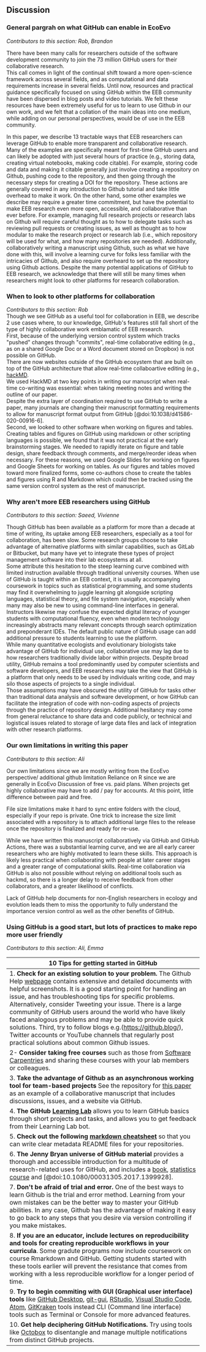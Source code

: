 ## Discussion

### General pargrah on what GitHub can enable in EcoEvo  
*Contributors to this section: Rob, Brandon*   

There have been many calls for researchers outside of the software development community to join the 73 million GitHub users for their collaborative research.  
This call comes in light of the continual shift toward a more open-science framework across several fields, and as computational and data requirements increase in several fields.
Until now, resources and practical guidance specifically focused on using GitHub within the EEB community have been dispersed in blog posts and video tutorials.
We felt these resources have been extremely useful for us to learn to use Github in our own work, and we felt that a collation of the main ideas into one medium, while adding on our personal perspectives, would be of use in the EEB community. 

In this paper, we describe 13 tractable ways that EEB researchers can leverage GitHub to enable more transparent and collaborative research.  
Many of the examples are specifically meant for first-time GitHub users and can likely be adopted with just several hours of practice (e.g., storing data, creating virtual notebooks, making code citable).
For example, storing code and data and making it citable generally just involve creating a repository on Github, pushing code to the repository, and then going through the necessary steps for creating a DOI for the repository.
These actions are generally covered in any introduction to Github tutorial and take little overhead to make it work.
On the other hand, some other examples we describe may require a greater time commitment, but have the potential to make EEB research even more open, accessible, and collaborative than ever before.
For example, managing full research projects or research labs on Github will require careful thought as to how to delegate tasks such as reviewing pull requests or creating issues, as well as thought as to how modular to make the research project or research lab (i.e., which repository will be used for what, and how many repositories are needed).
Additionally, collaboratively writing a manuscript using Github, such as what we have done with this, will involve a learning curve for folks less familiar with the intricacies of Github, and also require overheard to set up the repository using Github actions. 
Despite the many potential applications of GitHub to EEB research, we acknowledge that there will still be many times when researchers might look to other platforms for research collaboration. 

### When to look to other platforms for collaboration  
*Contributors to this section: Rob*  
Though we see GitHub as a useful tool for collaboration in EEB, we describe 2 use cases where, to our knowledge, GitHub's features still fall short of the type of highly collaborative work emblamatic of EEB research.  
First, because of the underlying version control system which tracks "pushed" changes through "commits", real-time collaborative editing (e.g., as on a shared Google Doc or a Word document stored on Dropbox) is not possible on GitHub.  
There are now websites outside of the GitHub ecosystem that are built on top of the GitHub architecture that allow real-time collaboartive editing (e.g., [hackMD](https://hackmd.io/).  
We used HackMD at two key points in writing our manuscript when real-time co-writing was essential: when taking meeting notes and writing the outline of our paper.  
Despite the extra layer of coordination required to use GitHub to write a paper, many journals are changing their manuscript formatting requirements to allow for manuscript format output from GitHub [@doi:10.1038/d41586-020-00916-6].  
Second, we looked to other software when working on figures and tables.
Creating tables and figures on GitHub using markdown or other scripting languages is possible, we found that it was not practical at the early brainstorming stages.
We needed to rapidly iterate on figure and table design, share feedback through comments, and merge/reorder ideas when necessary.
For these reasons, we used Google Slides for working on figures and Google Sheets for working on tables.
As our figures and tables moved toward more finalized forms, some co-authors chose to create the tables and figures using R and Markdown which could then be tracked using the same version control system as the rest of manuscript.

### Why aren't more EEB researchers using GitHub
*Contributors to this section: Saeed, Vivienne* 

Though GitHub has been available as a platform for more than a decade at time of writing, its uptake among EEB researchers, especially as a tool for collaboration, has been slow. 
Some research groups choose to take advantage of alternative platforms with similar capabilities, such as GitLab or Bitbucket, but many have yet to integrate these types of project management software into their lab ecosystems at all.  
Some attribute this hesitation to the steep learning curve combined with limited instruction available through traditional university courses. 
When use of GitHub is taught within an EEB context, it is usually accompanying coursework in topics such as statistical programming, and some students may find it overwhelming to juggle learning git alongside scripting languages, statistical theory, and file system navigation, especially when many may also be new to using command-line interfaces in general. 
Instructors likewise may confuse the expected digital literacy of younger students with computational fluency, even when modern technology increasingly abstracts many relevant concepts through search optimization and preponderant IDEs.
The default public nature of GitHub usage can add additional pressure to students learning to use the platform.  
While many quantitative ecologists and evolutionary biologists take advantage of GitHub for individual use, collaborative use may lag due to how researchers traditionally divide labor within projects. 
Despite broad utility, GitHub remains a tool predominantly used by computer scientists and software developers, and EEB researchers may take the view that GitHub is a platform that only needs to be used by individuals writing code, and may silo those aspects of projects to a single individual.    
Those assumptions may have obscured the utility of GitHub for tasks other than traditional data analysis and software development, or how GitHub can facilitate the integration of code with non-coding aspects of projects through the practice of repository design. 
Additional hesitancy may come from general reluctance to share data and code publicly, or technical and logistical issues related to storage of large data files and lack of integration with other research platforms. 

### Our own limitations in writing this paper

*Contributors to this section: Ali*

Our own limitations since we are mostly writing from the EcoEvo perspective/ additional github limitation
Reliance on R since we are generally in EcoEvo
Discussion of free vs. paid plans. When projects get highly collaborative may have to add / pay for accounts. At this point, little difference between paid and free.

File size limitations make it hard to sync entire folders with the cloud, especially if your repo is private. 
One trick to increase the size limit associated with a repository is to attach additional large files to the release once the repository is finalized and ready for re-use.

While we have written this manuscript collaboratively via GitHub and GitHub Actions, there was a substantial learning curve, and we are all early career researchers who are highly motivated to learn these skills.
This approach is likely less practical when collaborating with people at later career stages and a greater range of computational skills.
Real-time collaboration via GitHub is also not possible without relying on additional tools such as hackmd, so there is a longer delay to receive feedback from other collaborators, and a greater likelihood of conflicts.

Lack of GitHub help documents for non-English researchers in ecology and evolution leads them to miss the opportunity to fully understand the importance version control as well as the other benefits of GitHub.

### Using GitHub is a good start, but lots of practices to make repo more user friendly


*Contributors to this section: Ali, Emma* 

| 10 Tips for getting started in GitHub |
|---|
| 1. **Check for an existing solution to your problem.** The Github Help [webpage](https://docs.github.com/en) contains extensive and detailed documents with helpful screenshots. It is a good starting point for handling an issue, and has troubleshooting tips for specific problems. Alternatively, consider Tweeting your issue. There is a large community of GitHub users around the world who have likely faced analogous problems and may be able to provide quick solutions. Third, try to follow blogs e.g.(https://github.blog/), Twitter accounts or YouTube channels that regularly post practical solutions about common Github issues. |
| 2- **Consider taking free courses** such as those from [Software Carpentries](https://swcarpentry.github.io/git-novice/) and sharing these courses with your lab members or colleagues.|
| 3. **Take the advantage of Github as an asynchronous working tool for team-based projects** See the repository for [this paper](https://github.com/SORTEE-Github-Hackathon/manuscript/) as an example of a collaborative manuscript that includes discussions, issues, and a website via GitHub. |
| 4. **The GitHub [Learning Lab](https://lab.github.com/)** allows you to learn GitHub basics through short projects and tasks, and allows you to get feedback from their Learning Lab bot.|
| 5. **Check out the following [markdown cheatsheet](http://markdownguide.org/basic-syntax/)** so that you can write clear metadata README files for your repositories.| 
| 6. **The Jenny Bryan universe of GitHub material** provides a thorough and accessible introduction for a multitude of research-related uses for GitHub, and includes a [book](http://happygitwithr.com), [statistics course](http://stat545.com/) and [@doi:10.1080/00031305.2017.1399928]. |
| 7. **Don't be afraid of trial and error.** One of the best ways to learn Github is the trial and error method. Learning from your own mistakes can be the better way to master your GitHub abilities. In any case, Github has the advantage of making it easy to go back to any steps that you desire via version controlling if you make mistakes. |
| 8. **If you are an educator, include lectures on reproducibility and tools for creating reproducible workflows in your curricula**. Some gradute programs now include coursework on course Rmarkdown and GitHub. Getting students started with these tools earlier will prevent the resistance that comes from working with a less reproducible workflow for a longer period of time. |
| 9. **Try to begin commiting with GUI (Graphical user interface) tools** like [GitHub Desktop](https://desktop.github.com/), [git-gui](https://git-scm.com/docs/git-gui), [RStudio](https://www.rstudio.com/), [Visual Studio Code](https://code.visualstudio.com/), [Atom](https://atom.io/), [GitKraken](https://www.gitkraken.com/) tools instead CLI (Command line interface) tools such as Terminal or Console for more advanced features.
| 10. **Get help deciphering GitHub Notifications.** Try using tools like [Octobox](https://octobox.io/) to disentangle and manage multiple notifications from distinct GitHub projects. |